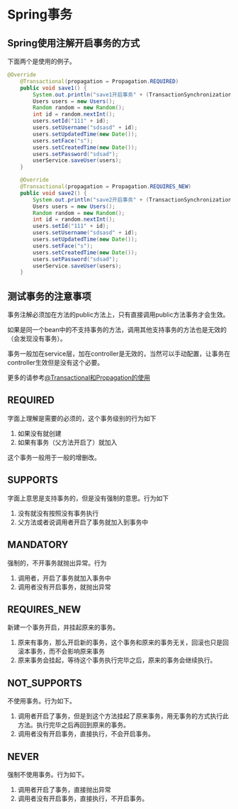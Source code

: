 # Spring事务

## Spring使用注解开启事务的方式
下面两个是使用的例子。
```java
@Override
    @Transactional(propagation = Propagation.REQUIRED)
    public void save1() {
        System.out.println("save1开启事务" + (TransactionSynchronizationManager.isActualTransactionActive() ? "是" : "否"));
        Users users = new Users();
        Random random = new Random();
        int id = random.nextInt();
        users.setId("111" + id);
        users.setUsername("sdsasd" + id);
        users.setUpdatedTime(new Date());
        users.setFace("s");
        users.setCreatedTime(new Date());
        users.setPassword("sdsad");
        userService.saveUser(users);
    }

    @Override
    @Transactional(propagation = Propagation.REQUIRES_NEW)
    public void save2() {
        System.out.println("save2开启事务" + (TransactionSynchronizationManager.isActualTransactionActive() ? "是" : "否"));
        Users users = new Users();
        Random random = new Random();
        int id = random.nextInt();
        users.setId("111" + id);
        users.setUsername("sdsasd" + id);
        users.setUpdatedTime(new Date());
        users.setFace("s");
        users.setCreatedTime(new Date());
        users.setPassword("sdsad");
        userService.saveUser(users);
    }
```

## 测试事务的注意事项
事务注解必须加在方法的public方法上，只有直接调用public方法事务才会生效。

如果是同一个bean中的不支持事务的方法，调用其他支持事务的方法也是无效的（会发现没有事务）。

事务一般加在service层，加在controller是无效的，当然可以手动配置，让事务在controller生效但是没有这个必要。

更多的请参考[@Transactional和Propagation的使用](https://blog.csdn.net/scgyus/article/details/105141107)

## REQUIRED

字面上理解是需要的必须的，这个事务级别的行为如下
1. 如果没有就创建
2. 如果有事务（父方法开启了）就加入

这个事务一般用于一般的增删改。

## SUPPORTS

字面上意思是支持事务的，但是没有强制的意思。行为如下
1. 没有就没有按照没有事务执行
2. 父方法或者说调用者开启了事务就加入到事务中

## MANDATORY
强制的，不开事务就抛出异常。行为
1. 调用者，开启了事务就加入事务中
2. 调用者没有开启事务，就抛出异常

## REQUIRES_NEW
新建一个事务开启，并挂起原来的事务。
1. 原来有事务，那么开启新的事务，这个事务和原来的事务无关，回滚也只是回滚本事务，而不会影响原来事务
2. 原来事务会挂起，等待这个事务执行完毕之后，原来的事务会继续执行。

## NOT_SUPPORTS
不使用事务。行为如下。
1. 调用者开启了事务，但是到这个方法挂起了原来事务，用无事务的方式执行此方法。执行完毕之后再回到原来的事务。
2. 调用者没有开启事务，直接执行，不会开启事务。

## NEVER
强制不使用事务。行为如下。
1. 调用者开启了事务，直接抛出异常
2. 调用者没有开启事务，直接执行，不开启事务。